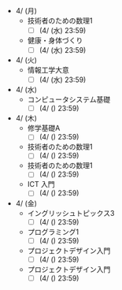 - 4/ (月)
  - 技術者のための数理1
    - [ ]  (4/ (水) 23:59)
  - 健康・身体づくり
    - [ ]  (4/ (水) 23:59)

- 4/ (火)
  - 情報工学大意
    - [ ]  (4/ (水) 23:59)

- 4/ (水)
  - コンピュータシステム基礎
    - [ ]  (4/ () 23:59)

- 4/ (木)
  - 修学基礎A
    - [ ] (4/ () 23:59)
  - 技術者のための数理1
    - [ ] (4/ () 23:59)
  - 技術者のための数理1
    - [ ] (4/ () 23:59)
  - ICT 入門
    - [ ] (4/ () 23:59)

- 4/ (金)
  - イングリッシュトピックス3
    - [ ]  (4/ () 23:59)
  - プログラミング1
    - [ ] (4/ () 23:59)
  - プロジェクトデザイン入門
    - [ ] (4/ () 23:59)
  - プロジェクトデザイン入門
    - [ ] (4/ () 23:59)
